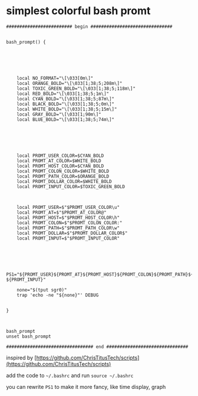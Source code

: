 # simplest colorful bash promt



```shell
######################### begin ###############################


bash_prompt() {

	
	
	
	
	
	local NO_FORMAT="\[\033[0m\]"
	local ORANGE_BOLD="\[\033[1;38;5;208m\]"
	local TOXIC_GREEN_BOLD="\[\033[1;38;5;118m\]"
	local RED_BOLD="\[\033[1;38;5;1m\]"
	local CYAN_BOLD="\[\033[1;38;5;87m\]"
	local BLACK_BOLD="\[\033[1;38;5;0m\]"
	local WHITE_BOLD="\[\033[1;38;5;15m\]"
	local GRAY_BOLD="\[\033[1;90m\]"
	local BLUE_BOLD="\[\033[1;38;5;74m\]"
	
	
	
	
	
	
	local PROMT_USER_COLOR=$CYAN_BOLD
	local PROMT_AT_COLOR=$WHITE_BOLD
	local PROMT_HOST_COLOR=$CYAN_BOLD
	local PROMT_COLON_COLOR=$WHITE_BOLD
	local PROMT_PATH_COLOR=$ORANGE_BOLD
	local PROMT_DOLLAR_COLOR=$WHITE_BOLD
	local PROMT_INPUT_COLOR=$TOXIC_GREEN_BOLD
	

	
	local PROMT_USER=$"$PROMT_USER_COLOR\u"
	local PROMT_AT=$"$PROMT_AT_COLOR@"
	local PROMT_HOST=$"$PROMT_HOST_COLOR\h"
	local PROMT_COLON=$"$PROMT_COLON_COLOR:"
	local PROMT_PATH=$"$PROMT_PATH_COLOR\w"
	local PROMT_DOLLAR=$"$PROMT_DOLLAR_COLOR$"
	local PROMT_INPUT=$"$PROMT_INPUT_COLOR"

	
	

	
	PS1="${PROMT_USER}${PROMT_AT}${PROMT_HOST}${PROMT_COLON}${PROMT_PATH}${PROMT_DOLLAR} ${PROMT_INPUT}"

	none="$(tput sgr0)"
	trap 'echo -ne "${none}"' DEBUG

	
}



bash_prompt
unset bash_prompt

################################# end ###############################
```




inspired by [https://github.com/ChrisTitusTech/scripts](https://github.com/ChrisTitusTech/scripts)



add the code to `~/.bashrc` and run `source ~/.bashrc`

you can rewrite `PS1` to make it more fancy, like time display,  graph



